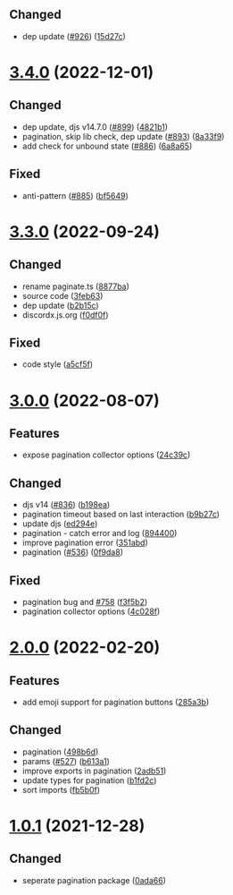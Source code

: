 ## Changed

- dep update ([#926](https://github.com/discordx-ts/discordx/issues/926)) ([15d27c](https://github.com/discordx-ts/discordx/commit/15d27ca71cf6aa85aed0898318bae1fafa1fbeb8))

# [3.4.0](https://github.com/discordx-ts/discordx/releases/tag/pagination-3.4.0) (2022-12-01)

## Changed

- dep update, djs v14.7.0 ([#899](https://github.com/discordx-ts/discordx/issues/899)) ([4821b1](https://github.com/discordx-ts/discordx/commit/4821b1ea77fc6823e9d6c4562a5627a4f8a68410))
- pagination, skip lib check, dep update ([#893](https://github.com/discordx-ts/discordx/issues/893)) ([8a33f9](https://github.com/discordx-ts/discordx/commit/8a33f997e0a1b8633f33982f532bbdc7e3d4fe96))
- add check for unbound state ([#886](https://github.com/discordx-ts/discordx/issues/886)) ([6a8a65](https://github.com/discordx-ts/discordx/commit/6a8a656712ef602741469604f69f28a31c9deb11))

## Fixed

- anti-pattern ([#885](https://github.com/discordx-ts/discordx/issues/885)) ([bf5649](https://github.com/discordx-ts/discordx/commit/bf56495987d6a5b452083a35a9d83851350534c3))

# [3.3.0](https://github.com/discordx-ts/discordx/releases/tag/pagination-3.3.0) (2022-09-24)

## Changed

- rename paginate.ts ([8877ba](https://github.com/discordx-ts/discordx/commit/8877ba8121494d7b4b8a188258b3813836b003a7))
- source code ([3feb63](https://github.com/discordx-ts/discordx/commit/3feb63fe2ceacaee3903460a4ea3615eb5b12b84))
- dep update ([b2b15c](https://github.com/discordx-ts/discordx/commit/b2b15c595b608e7774bf3b4bf682a1e6bc7eee5e))
- discordx.js.org ([f0df0f](https://github.com/discordx-ts/discordx/commit/f0df0f15fd8335ea22a58a5204e3ddf02d831198))

## Fixed

- code style ([a5cf5f](https://github.com/discordx-ts/discordx/commit/a5cf5fc9539b36d61582b48a21e71339372bcc06))

# [3.0.0](https://github.com/discordx-ts/discordx/releases/tag/pagination-3.0.0) (2022-08-07)

## Features

- expose pagination collector options ([24c39c](https://github.com/discordx-ts/discordx/commit/24c39c24f92f7f253b40bf56003ee41898a4ed42))

## Changed

- djs v14 ([#836](https://github.com/discordx-ts/discordx/issues/836)) ([b198ea](https://github.com/discordx-ts/discordx/commit/b198ea53ee7a64a8c5e5a1fb19c23a27a4734de6))
- pagination timeout based on last interaction ([b9b27c](https://github.com/discordx-ts/discordx/commit/b9b27c973eda33417e83b208bca5812ba5fb4791))
- update djs ([ed294e](https://github.com/discordx-ts/discordx/commit/ed294e3e588ac2c5095011bc2760f463da426265))
- pagination - catch error and log ([894400](https://github.com/discordx-ts/discordx/commit/8944002b6701280f9e9cfc999d48cf4855fa45a9))
- improve pagination error ([351abd](https://github.com/discordx-ts/discordx/commit/351abd4b1a20858950542cb1fcb78094a98420a6))
- pagination ([#536](https://github.com/discordx-ts/discordx/issues/536)) ([0f9da8](https://github.com/discordx-ts/discordx/commit/0f9da8e3d57e220e089a48ccbc3f6b0989a5c754))

## Fixed

- pagination bug and [#758](https://github.com/discordx-ts/discordx/issues/758) ([f3f5b2](https://github.com/discordx-ts/discordx/commit/f3f5b284cc5836b4eb024f8100a3662a4b42ae07))
- pagination collector options ([4c028f](https://github.com/discordx-ts/discordx/commit/4c028f7e81e42a49ffdfb0521aa91de562565ec9))

# [2.0.0](https://github.com/discordx-ts/discordx/releases/tag/pagination-2.0.0) (2022-02-20)

## Features

- add emoji support for pagination buttons ([285a3b](https://github.com/discordx-ts/discordx/commit/285a3bedbb647bbd39579cf7484f166578513b1b))

## Changed

- pagination ([498b6d](https://github.com/discordx-ts/discordx/commit/498b6dbf6cc7fc2c7666bacde43b12f98bd0e1c8))
- params ([#527](https://github.com/discordx-ts/discordx/issues/527)) ([b613a1](https://github.com/discordx-ts/discordx/commit/b613a1dc806cefb272e8f0ae19f82d7dc137ab9e))
- improve exports in pagination ([2adb51](https://github.com/discordx-ts/discordx/commit/2adb5183f28c97ba2f1d0a6665aeb373dd877380))
- update types for pagination ([b1fd2c](https://github.com/discordx-ts/discordx/commit/b1fd2c1d2cf7b699ac257096565e164401a6edff))
- sort imports ([fb5b0f](https://github.com/discordx-ts/discordx/commit/fb5b0f82661313a4e9e6638db71670a7fb524ac2))

# [1.0.1](https://github.com/discordx-ts/discordx/releases/tag/pagination-1.0.1) (2021-12-28)

## Changed

- seperate pagination package ([0ada66](https://github.com/discordx-ts/discordx/commit/0ada665c21ce59b25ad28ed12e44fd44ebb45a45))
